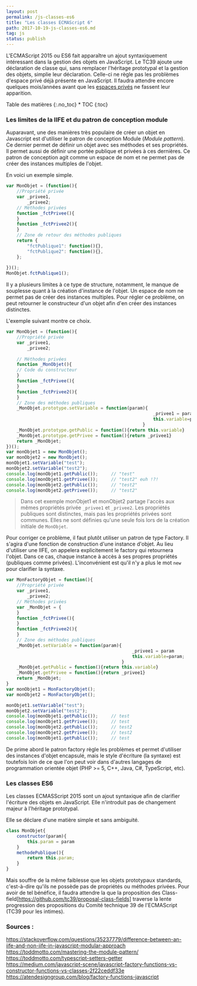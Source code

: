 ```yaml
---
layout: post
permalink: /js-classes-es6
title: "Les classes ECMAScript 6"
path: 2017-10-19-js-classes-es6.md
tag: js
status: publish
---
```


L'ECMAScript 2015 ou ES6 fait apparaître un ajout syntaxiquement intéressant dans la gestion des objets en JavaScript. Le TC39 ajoute une déclaration de classe qui, sans remplacer l'héritage prototypal et la gestion des objets, simplie leur déclaration. Celle-ci ne règle pas les problèmes d'espace privé déjà présente en JavaScript. Il faudra attendre encore quelques mois/années avant que les [espaces privés](https://tc39.github.io/proposal-class-fields/) ne fassent leur apparition.



<div class="toc" markdown="1">
<span class="gamma">Table des matières</span>
{:.no_toc}
* TOC
{:toc}
</div>

### Les limites de la IIFE et du patron de conception module
Auparavant, une des manières très populaire de créer un objet en Javascript est d'utiliser le patron de conception Module (*Module pattern*). Ce dernier permet de définir un objet avec ses méthodes et ses propriétés. Il permet aussi de définir une portée publique et privées à ces dernières. Ce patron de conception agit comme un espace de nom et ne permet pas de créer des instances multiples de l'objet. 

En voici un exemple simple.

```js
var MonObjet = (function(){
    //Propriété privée
    var _privee1, 
        _privee2;
    // Méthodes privées
    function _fctPrivee(){
    }
    function _fctPrivee2(){
    }
    // Zone de retour des méthodes publiques
    return {
        "fctPublique1": function(){},
        "fctPublique2": function(){},
    };
    
})();
MonObjet.fctPublique1();
```

Il y a plusieurs limites à ce type de structure, notamment, le manque de souplesse quant à la création d'instance de l'objet. Un espace de nom ne permet pas de créer des instances multiples. Pour régler ce problème, on peut retourner le constructeur d'un objet afin d'en créer des instances distinctes. 

L'exemple suivant montre ce choix.

```js
var MonObjet = (function(){
    //Propriété privée
    var _privee1, 
        _privee2;
        
    // Méthodes privées
    function _MonObjet(){
    // Code du constructeur
    }
    function _fctPrivee(){
    }
    function _fctPrivee2(){
    }
    // Zone des méthodes publiques
    _MonObjet.prototype.setVariable = function(param){
                                                        _privee1 = param
                                                        this.variable=param;
                                                    }
    _MonObjet.prototype.getPublic = function(){return this.variable}
    _MonObjet.prototype.getPrivee = function(){return _privee1}
    return _MonObjet;
})();
var monObjet1 = new MonObjet();
var monObjet2 = new MonObjet();
monObjet1.setVariable("test");  
monObjet2.setVariable("test2");  
console.log(monObjet1.getPublic());     // "test"
console.log(monObjet1.getPrivee());     // "test2" euh !?!
console.log(monObjet2.getPublic());     // "test2" 
console.log(monObjet2.getPrivee());     // "test2"

```
> Dans cet exemple monObjet1 et monObjet2 partage l'accès aux mêmes propriétés privée `_privee1` et `_privee2`. Les propriétés publiques sont distinctes, mais pas les propriétés privées sont communes. Elles ne sont définies qu'une seule fois lors de la création initiale de `MonObjet`.

Pour corriger ce problème, il faut plutôt utiliser un patron de type Factory. Il s'agira d'une fonction de construction d'une instance d'objet. Au lieu d'utiliser une IIFE, on appelera explicitement le factory qui retournera l'objet. Dans ce cas, chaque instance à accès à ses propres propriétés (publiques comme privées). L'inconvénient est qu'il n'y a plus le mot `new` pour clarifier la syntaxe.

```js
var MonFactoryObjet = function(){
    //Propriété privée
    var _privee1, 
        _privee2;
    // Méthodes privées
    var _MonObjet = {
    }
    function _fctPrivee(){
    }
    function _fctPrivee2(){
    }
    // Zone des méthodes publiques
    _MonObjet.setVariable = function(param){    
                                                _privee1 = param
                                                this.variable=param;
                                            }
    _MonObjet.getPublic = function(){return this.variable}
    _MonObjet.getPrivee = function(){return _privee1}
    return _MonObjet;
}
var monObjet1 = MonFactoryObjet();
var monObjet2 = MonFactoryObjet();

monObjet1.setVariable("test");  
monObjet2.setVariable("test2");  
console.log(monObjet1.getPublic());     // test
console.log(monObjet1.getPrivee());     // test
console.log(monObjet2.getPublic());     // test2
console.log(monObjet2.getPrivee());     // test2
console.log(monObjet1.getPublic());     // test
```

De prime abord le patron factory règle les problèmes et permet d'utiliser des instances d'objet encapsulé, mais le style d'écriture (la syntaxe) est toutefois loin de ce que l'on peut voir dans d'autres langages de programmation orientée objet (PHP >= 5, C++, Java, C#, TypeScript, etc). 

### Les classes ES6
Les classes ECMASScript 2015 sont un ajout syntaxique afin de clarifier l'écriture des objets en JavaScript. Elle n'introduit pas de changement majeur à l'héritage prototypal. 

Elle se déclare d'une matière simple et sans ambiguité.
```js
class MonObjet{
    constructor(param){
        this.param = param
    }
    methodePublique(){
        return this.param;
    }
}
```
Mais souffre de la même faiblesse que les objets prototypaux standards, c'est-à-dire qu'ils ne possède pas de propriétés ou méthodes privées. Pour avoir de tel bénéfice, il faudra attendre la que la proposition des Class-field[https://github.com/tc39/proposal-class-fields] traverse la lente progression des propositions du Comité technique 39 de l'ECMAScript (TC39 pour les intimes).




### Sources :
https://stackoverflow.com/questions/35237779/difference-between-an-iife-and-non-iife-in-javascript-modular-approach
https://toddmotto.com/mastering-the-module-pattern/
https://toddmotto.com/typescript-setters-getter
https://medium.com/javascript-scene/javascript-factory-functions-vs-constructor-functions-vs-classes-2f22ceddf33e
https://atendesigngroup.com/blog/factory-functions-javascript
